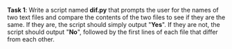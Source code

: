 **Task 1**: Write a script named **dif.py** that prompts the user for the names of two text files and compare the contents of the two files to see if they are the same. If they are, the script should simply output "**Yes**". If they are not, the script should output "**No**", followed by the first lines of each file that differ from each other.
